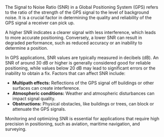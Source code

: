 The Signal to Noise Ratio (SNR) in a Global Positioning System (GPS) refers to the ratio of the strength of the GPS signal to the level of background noise. It is a crucial factor in determining the quality and reliability of the GPS signal a receiver can pick up.

A higher SNR indicates a clearer signal with less interference, which leads to more accurate positioning. Conversely, a lower SNR can result in degraded performance, such as reduced accuracy or an inability to determine a position.

In GPS applications, SNR values are typically measured in decibels (dB). An SNR of around 30 dB or higher is generally considered good for reliable positioning, while values below 20 dB may lead to significant errors or the inability to obtain a fix. Factors that can affect SNR include:

- **Multipath effects:** Reflections of the GPS signal off buildings or other surfaces can create interference.
- **Atmospheric conditions:** Weather and atmospheric disturbances can impact signal quality.
- **Obstructions:** Physical obstacles, like buildings or trees, can block or attenuate the GPS signals.

Monitoring and optimizing SNR is essential for applications that require high precision in positioning, such as aviation, maritime navigation, and surveying.
